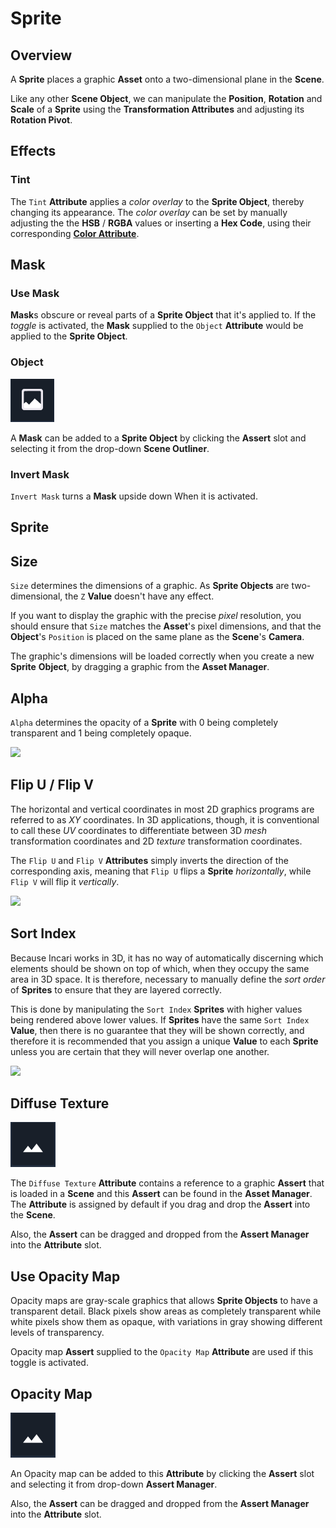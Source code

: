# Sprite

## Overview

A **Sprite** places a graphic **Asset** onto a two-dimensional plane in the **Scene**. 

Like any other **Scene Object**, we can manipulate the **Position**, **Rotation** and **Scale** of a **Sprite** using the **Transformation Attributes** and adjusting its **Rotation Pivot**.

## Effects

### Tint

The `Tint` **Attribute** applies a *color overlay* to the **Sprite Object**, thereby changing its appearance. The *color overlay* can be set by manually adjusting the the **HSB** / **RGBA** values or inserting a **Hex Code**, using their corresponding [**Color Attribute**](../attributes/attribute-types/color-attributes.md).

## Mask

### Use Mask

**Mask**s obscure or reveal parts of a **Sprite Object** that it's applied to. If the *toggle* is activated, the **Mask** supplied to the `Object` **Attribute** would be applied to the **Sprite Object**.

### Object

![](../../../.gitbook/assets/objects/scene-objects/sprites/sprite/mask.PNG)

A **Mask** can be added to a **Sprite Object** by clicking the **Assert** slot and selecting it from the drop-down **Scene Outliner**.

### Invert Mask
`Invert Mask` turns a **Mask** upside down When it is activated.

## Sprite 
## Size

`Size` determines the dimensions of a graphic. As **Sprite Objects** are two-dimensional, the `Z` **Value** doesn't have any effect.

If you want to display the graphic with the precise _pixel_ resolution, you should ensure that `Size` matches the **Asset**'s pixel dimensions, and that the **Object**'s `Position` is placed on the same plane as the **Scene**'s **Camera**.

The graphic's dimensions will be loaded correctly when you create a new **Sprite** **Object**, by dragging a graphic from the **Asset Manager**.

## Alpha

`Alpha` determines the opacity of a **Sprite** with 0 being completely transparent and 1 being completely opaque.

![](../../../.gitbook/assets/sprite-alpha.gif)

## Flip U / Flip V

The horizontal and vertical coordinates in most 2D graphics programs are referred to as _XY_ coordinates. In 3D applications, though, it is conventional to call these _UV_ coordinates to differentiate between 3D _mesh_ transformation coordinates and 2D _texture_ transformation coordinates.

The `Flip U` and `Flip V` **Attributes** simply inverts the direction of the corresponding axis, meaning that `Flip U` flips a **Sprite** _horizontally_, while `Flip V` will flip it _vertically_.

![](../../../.gitbook/assets/sprite-uv.gif)

## Sort Index

Because Incari works in 3D, it has no way of automatically discerning which elements should be shown on top of which, when they occupy the same area in 3D space. It is therefore, necessary to manually define the _sort order_ of **Sprites** to ensure that they are layered correctly.

This is done by manipulating the `Sort Index` **Sprites** with higher values being rendered above lower values. If **Sprites** have the same `Sort Index` **Value**, then there is no guarantee that they will be shown correctly, and therefore it is recommended that you assign a unique **Value** to each **Sprite** unless you are certain that they will never overlap one another.

![](../../../.gitbook/assets/sprite-sort-index.gif)

## Diffuse Texture

![](../../../.gitbook/assets/objects/scene-objects/sprites/sprite/diffuse.PNG)

The `Diffuse Texture` **Attribute** contains a reference to a graphic **Assert** that is loaded in a **Scene** and this **Assert** can be found in the **Asset Manager**. The **Attribute** is assigned by default if you drag and drop the **Assert** into the **Scene**.

Also, the **Assert** can be dragged and dropped from the **Assert Manager** into the **Attribute** slot.

## Use Opacity Map

Opacity maps are gray-scale graphics that allows **Sprite Objects** to have a transparent detail. Black pixels show areas as completely transparent while white pixels show them as opaque, with variations in gray showing different levels of transparency.

Opacity map **Assert** supplied to the `Opacity Map` **Attribute** are used if this toggle is activated.

## Opacity Map

![](../../../.gitbook/assets/objects/scene-objects/sprites/sprite/diffuse.PNG)

An Opacity map can be added to this **Attribute** by clicking the **Assert** slot and selecting it from drop-down **Assert Manager**.

Also, the **Assert** can be dragged and dropped from the **Assert Manager** into the **Attribute** slot.